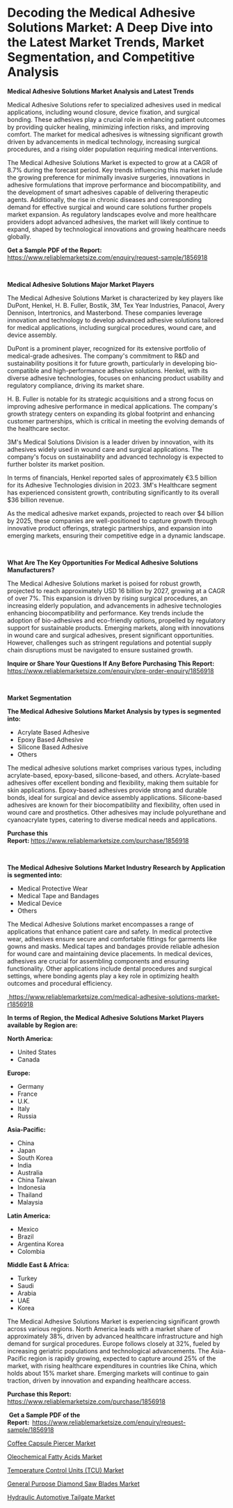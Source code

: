 <p><h1>Decoding the Medical Adhesive Solutions Market: A Deep Dive into the Latest Market Trends, Market Segmentation, and Competitive Analysis</h1></p><p><strong>Medical Adhesive Solutions Market Analysis and Latest Trends</strong></p>
<p><p>Medical Adhesive Solutions refer to specialized adhesives used in medical applications, including wound closure, device fixation, and surgical bonding. These adhesives play a crucial role in enhancing patient outcomes by providing quicker healing, minimizing infection risks, and improving comfort. The market for medical adhesives is witnessing significant growth driven by advancements in medical technology, increasing surgical procedures, and a rising older population requiring medical interventions.</p><p>The Medical Adhesive Solutions Market is expected to grow at a CAGR of 8.7% during the forecast period. Key trends influencing this market include the growing preference for minimally invasive surgeries, innovations in adhesive formulations that improve performance and biocompatibility, and the development of smart adhesives capable of delivering therapeutic agents. Additionally, the rise in chronic diseases and corresponding demand for effective surgical and wound care solutions further propels market expansion. As regulatory landscapes evolve and more healthcare providers adopt advanced adhesives, the market will likely continue to expand, shaped by technological innovations and growing healthcare needs globally.</p></p>
<p><strong>Get a Sample PDF of the Report:&nbsp;</strong> <a href="https://www.reliablemarketsize.com/enquiry/request-sample/1856918?utm_campaign=1949&utm_medium=2&utm_source=Github&utm_content=ia&utm_term=08012025&utm_id=medical-adhesive-solutions">https://www.reliablemarketsize.com/enquiry/request-sample/1856918</a></p>
<p>&nbsp;</p>
<p><strong>Medical Adhesive Solutions Major Market Players</strong></p>
<p><p>The Medical Adhesive Solutions Market is characterized by key players like DuPont, Henkel, H. B. Fuller, Bostik, 3M, Tex Year Industries, Panacol, Avery Dennison, Intertronics, and Masterbond. These companies leverage innovation and technology to develop advanced adhesive solutions tailored for medical applications, including surgical procedures, wound care, and device assembly.</p><p>DuPont is a prominent player, recognized for its extensive portfolio of medical-grade adhesives. The company's commitment to R&D and sustainability positions it for future growth, particularly in developing bio-compatible and high-performance adhesive solutions. Henkel, with its diverse adhesive technologies, focuses on enhancing product usability and regulatory compliance, driving its market share.</p><p>H. B. Fuller is notable for its strategic acquisitions and a strong focus on improving adhesive performance in medical applications. The company's growth strategy centers on expanding its global footprint and enhancing customer partnerships, which is critical in meeting the evolving demands of the healthcare sector.</p><p>3M's Medical Solutions Division is a leader driven by innovation, with its adhesives widely used in wound care and surgical applications. The company's focus on sustainability and advanced technology is expected to further bolster its market position.</p><p>In terms of financials, Henkel reported sales of approximately €3.5 billion for its Adhesive Technologies division in 2023. 3M's Healthcare segment has experienced consistent growth, contributing significantly to its overall $36 billion revenue.</p><p>As the medical adhesive market expands, projected to reach over $4 billion by 2025, these companies are well-positioned to capture growth through innovative product offerings, strategic partnerships, and expansion into emerging markets, ensuring their competitive edge in a dynamic landscape.</p></p>
<p>&nbsp;</p>
<p><strong>What Are The Key Opportunities For Medical Adhesive Solutions Manufacturers?</strong></p>
<p><p>The Medical Adhesive Solutions market is poised for robust growth, projected to reach approximately USD 16 billion by 2027, growing at a CAGR of over 7%. This expansion is driven by rising surgical procedures, an increasing elderly population, and advancements in adhesive technologies enhancing biocompatibility and performance. Key trends include the adoption of bio-adhesives and eco-friendly options, propelled by regulatory support for sustainable products. Emerging markets, along with innovations in wound care and surgical adhesives, present significant opportunities. However, challenges such as stringent regulations and potential supply chain disruptions must be navigated to ensure sustained growth.</p></p>
<p><strong>Inquire or Share Your Questions If Any Before Purchasing This Report:</strong> <a href="https://www.reliablemarketsize.com/enquiry/pre-order-enquiry/1856918?utm_campaign=1949&utm_medium=2&utm_source=Github&utm_content=ia&utm_term=08012025&utm_id=medical-adhesive-solutions">https://www.reliablemarketsize.com/enquiry/pre-order-enquiry/1856918</a></p>
<p>&nbsp;</p>
<p><strong>Market Segmentation</strong></p>
<p><strong>The Medical Adhesive Solutions Market Analysis by types is segmented into:</strong></p>
<p><ul><li>Acrylate Based Adhesive</li><li>Epoxy Based Adhesive</li><li>Silicone Based Adhesive</li><li>Others</li></ul></p>
<p><p>The medical adhesive solutions market comprises various types, including acrylate-based, epoxy-based, silicone-based, and others. Acrylate-based adhesives offer excellent bonding and flexibility, making them suitable for skin applications. Epoxy-based adhesives provide strong and durable bonds, ideal for surgical and device assembly applications. Silicone-based adhesives are known for their biocompatibility and flexibility, often used in wound care and prosthetics. Other adhesives may include polyurethane and cyanoacrylate types, catering to diverse medical needs and applications.</p></p>
<p><strong>Purchase this Report:&nbsp;</strong><a href="https://www.reliablemarketsize.com/purchase/1856918?utm_campaign=1949&utm_medium=2&utm_source=Github&utm_content=ia&utm_term=08012025&utm_id=medical-adhesive-solutions">https://www.reliablemarketsize.com/purchase/1856918</a></p>
<p>&nbsp;</p>
<p><strong>The Medical Adhesive Solutions Market Industry Research by Application is segmented into:</strong></p>
<p><ul><li>Medical Protective Wear</li><li>Medical Tape and Bandages</li><li>Medical Device</li><li>Others</li></ul></p>
<p><p>The Medical Adhesive Solutions market encompasses a range of applications that enhance patient care and safety. In medical protective wear, adhesives ensure secure and comfortable fittings for garments like gowns and masks. Medical tapes and bandages provide reliable adhesion for wound care and maintaining device placements. In medical devices, adhesives are crucial for assembling components and ensuring functionality. Other applications include dental procedures and surgical settings, where bonding agents play a key role in optimizing health outcomes and procedural efficiency.</p></p>
<p><a href="https://www.reliablemarketsize.com/medical-adhesive-solutions-market-r1856918?utm_campaign=1949&utm_medium=2&utm_source=Github&utm_content=ia&utm_term=08012025&utm_id=medical-adhesive-solutions">&nbsp;https://www.reliablemarketsize.com/medical-adhesive-solutions-market-r1856918</a></p>
<p><strong>In terms of Region, the Medical Adhesive Solutions Market Players available by Region are:</strong></p>
<p>
    <p> <strong> North America: </strong>
        <ul>
            <li>United States</li>
            <li>Canada</li>
        </ul>
        </p> 
    <p> <strong> Europe: </strong>
        <ul>
            <li>Germany</li>
            <li>France</li>
            <li>U.K.</li>
            <li>Italy</li>
            <li>Russia</li>
        </ul>
        </p> 
    <p> <strong> Asia-Pacific: </strong>
        <ul>
            <li>China</li>
            <li>Japan</li>
            <li>South Korea</li>
            <li>India</li>
            <li>Australia</li>
            <li>China Taiwan</li>
            <li>Indonesia</li>
            <li>Thailand</li>
            <li>Malaysia</li>
        </ul>
        </p> 
    <p> <strong> Latin America: </strong>
        <ul>
            <li>Mexico</li>
            <li>Brazil</li>
            <li>Argentina Korea</li>
            <li>Colombia</li>
        </ul>
        </p> 
    <p> <strong> Middle East & Africa: </strong>
        <ul>
            <li>Turkey</li>
            <li>Saudi</li>
            <li>Arabia</li>
            <li>UAE</li>
            <li>Korea</li>
        </ul>
    </p>
    </p>
<p><p>The Medical Adhesive Solutions Market is experiencing significant growth across various regions. North America leads with a market share of approximately 38%, driven by advanced healthcare infrastructure and high demand for surgical procedures. Europe follows closely at 32%, fueled by increasing geriatric populations and technological advancements. The Asia-Pacific region is rapidly growing, expected to capture around 25% of the market, with rising healthcare expenditures in countries like China, which holds about 15% market share. Emerging markets will continue to gain traction, driven by innovation and expanding healthcare access.</p></p>
<p><strong>Purchase this Report: </strong><a href="https://www.reliablemarketsize.com/purchase/1856918?utm_campaign=1949&utm_medium=2&utm_source=Github&utm_content=ia&utm_term=08012025&utm_id=medical-adhesive-solutions">https://www.reliablemarketsize.com/purchase/1856918</a></p>
<p>&nbsp;<strong>Get a Sample PDF of the Report:&nbsp;&nbsp;</strong><a href="https://www.reliablemarketsize.com/enquiry/request-sample/1856918?utm_campaign=1949&utm_medium=2&utm_source=Github&utm_content=ia&utm_term=08012025&utm_id=medical-adhesive-solutions">https://www.reliablemarketsize.com/enquiry/request-sample/1856918</a></p>
<p><strong></strong></p>
<p><p><a href="https://www.linkedin.com/pulse/coffee-capsule-piercer-market-metrics-like-size-growth-share-wgsrc?utm_campaign=1949&utm_medium=2&utm_source=Github&utm_content=ia&utm_term=08012025&utm_id=medical-adhesive-solutions">Coffee Capsule Piercer Market</a></p><p><a href="https://www.linkedin.com/pulse/overview-oleochemical-fatty-acidsmarket-industryshowing-y9lge?utm_campaign=1949&utm_medium=2&utm_source=Github&utm_content=ia&utm_term=08012025&utm_id=medical-adhesive-solutions">Oleochemical Fatty Acids Market</a></p><p><a href="https://www.linkedin.com/pulse/temperature-control-units-tcu-market-growth-forecast-20252032-jbycc?utm_campaign=1949&utm_medium=2&utm_source=Github&utm_content=ia&utm_term=08012025&utm_id=medical-adhesive-solutions">Temperature Control Units (TCU) Market</a></p><p><a href="https://www.linkedin.com/pulse/acomprehensive-analysis-onthe-sizedynamicsand-expected-development-tidpf?utm_campaign=1949&utm_medium=2&utm_source=Github&utm_content=ia&utm_term=08012025&utm_id=medical-adhesive-solutions">General Purpose Diamond Saw Blades Market</a></p><p><a href="https://www.linkedin.com/pulse/revenue-demand-forecast-hydraulic-automotive-tailgate-industry-n7fpc?utm_campaign=1949&utm_medium=2&utm_source=Github&utm_content=ia&utm_term=08012025&utm_id=medical-adhesive-solutions">Hydraulic Automotive Tailgate Market</a></p></p>